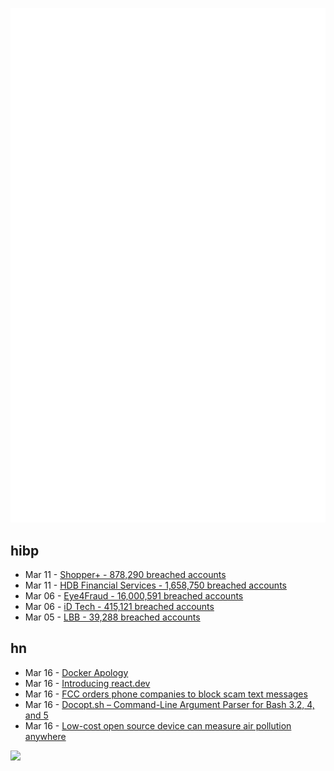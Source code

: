 ![Metrics](https://raw.githubusercontent.com/phixion/phixion/master/metrics.svg)

## hibp

<!--
for https://github.com/phixion/phixion/blob/main/.github/workflows/feeds.yml
-->
<!--START_SECTION:haveibeenpwnd-->
- Mar 11 - [Shopper+ - 878,290 breached accounts](https://haveibeenpwned.com/PwnedWebsites#ShopperPlus)
- Mar 11 - [HDB Financial Services - 1,658,750 breached accounts](https://haveibeenpwned.com/PwnedWebsites#HDBFinancialServices)
- Mar 06 - [Eye4Fraud - 16,000,591 breached accounts](https://haveibeenpwned.com/PwnedWebsites#Eye4Fraud)
- Mar 06 - [iD Tech - 415,121 breached accounts](https://haveibeenpwned.com/PwnedWebsites#iDTech)
- Mar 05 - [LBB - 39,288 breached accounts](https://haveibeenpwned.com/PwnedWebsites#LBB)
<!--END_SECTION:haveibeenpwnd-->

## hn

<!--
for https://github.com/phixion/phixion/blob/main/.github/workflows/feeds.yml
-->
<!--START_SECTION:hn-->
- Mar 16 - [Docker Apology](https://www.docker.com/blog/we-apologize-we-did-a-terrible-job-announcing-the-end-of-docker-free-teams/)
- Mar 16 - [Introducing react.dev](https://react.dev/blog/2023/03/16/introducing-react-dev)
- Mar 16 - [FCC orders phone companies to block scam text messages](https://arstechnica.com/tech-policy/2023/03/fcc-orders-phone-companies-to-block-scam-text-messages/)
- Mar 16 - [Docopt.sh – Command-Line Argument Parser for Bash 3.2, 4, and 5](https://github.com/andsens/docopt.sh)
- Mar 16 - [Low-cost open source device can measure air pollution anywhere](https://news.mit.edu/2023/low-cost-device-can-measure-air-pollution-anywhere-0316)
<!--END_SECTION:hn-->

<!--
for https://yhype.me
-->
![](https://hit.yhype.me/github/profile?user_id=13013670)
